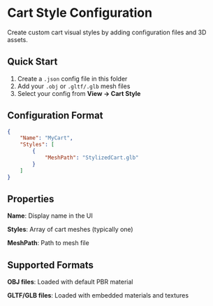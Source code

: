 # Cart Style Configuration

Create custom cart visual styles by adding configuration files and 3D assets.

## Quick Start

1. Create a `.json` config file in this folder
2. Add your `.obj` or `.gltf/.glb` mesh files
3. Select your config from **View → Cart Style**

## Configuration Format

```json
{
    "Name": "MyCart",
    "Styles": [
        {
            "MeshPath": "StylizedCart.glb"
        }
    ]
}
```

## Properties

**Name**: Display name in the UI

**Styles**: Array of cart meshes (typically one)

**MeshPath**: Path to mesh file

## Supported Formats

**OBJ files**: Loaded with default PBR material

**GLTF/GLB files**: Loaded with embedded materials and textures
